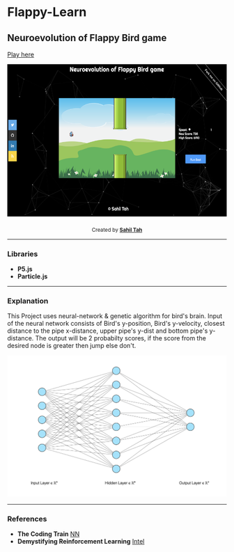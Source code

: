 # Flappy-Learn
## Neuroevolution of Flappy Bird game

[Play here](https://sahil-tah.github.io/Flappy-Learn/)

<p align="center">
  <img src="assets/game.png" height="350">
</p>

<p align="center">
  <sub>Created by <a href="https://github.com/Sahil-Tah"><strong>Sahil Tah</strong></a>
</p>
<hr noshade>

### Libraries

* **P5.js**
* **Particle.js**
<hr noshade>

### Explanation
This Project uses neural-network & genetic algorithm for bird's brain. Input of the neural network consists of Bird's y-position, Bird's y-velocity, closest distance to the pipe x-distance, upper pipe's y-dist and bottom pipe's y-distance. The output will be 2 probabilty scores, if the score from the desired node is greater then jump else don't.

![nn](assets/nn2.png)
<hr noshade>

### References
* **The Coding Train** [NN](https://github.com/CodingTrain/Toy-Neural-Network-JS)
* **Demystifying Reinforcement Learning** [Intel](https://www.intel.ai/demystifying-deep-reinforcement-learning/#gs.0lgpgr)
